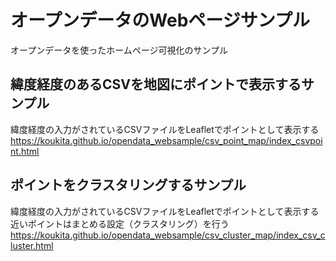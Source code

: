 # オープンデータのWebページサンプル
オープンデータを使ったホームページ可視化のサンプル  


## 緯度経度のあるCSVを地図にポイントで表示するサンプル
緯度経度の入力がされているCSVファイルをLeafletでポイントとして表示する
https://koukita.github.io/opendata_websample/csv_point_map/index_csvpoint.html

## ポイントをクラスタリングするサンプル
緯度経度の入力がされているCSVファイルをLeafletでポイントとして表示する
近いポイントはまとめる設定（クラスタリング）を行う
https://koukita.github.io/opendata_websample/csv_cluster_map/index_csv_cluster.html
